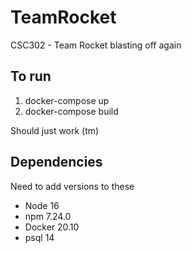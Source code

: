 # TeamRocket
CSC302  - Team Rocket blasting off again


## To run
1. docker-compose up
2. docker-compose build

Should just work (tm)

## Dependencies
Need to add versions to these
* Node 16
* npm 7.24.0
* Docker 20.10
* psql 14